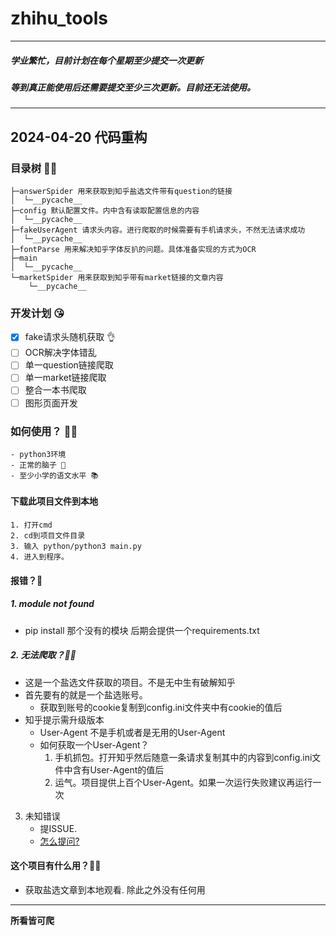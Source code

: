 ﻿# zhihu_tools
---
##### 学业繁忙，目前计划在每个星期至少提交一次更新
##### 等到真正能使用后还需要提交至少三次更新。目前还无法使用。
---
## 2024-04-20 代码重构

### 目录树 🤷‍♂️

```
├─answerSpider 用来获取到知乎盐选文件带有question的链接
│  └─__pycache__
├─config 默认配置文件。内中含有读取配置信息的内容
│  └─__pycache__
├─fakeUserAgent 请求头内容。进行爬取的时候需要有手机请求头，不然无法请求成功
│  └─__pycache__
├─fontParse 用来解决知乎字体反扒的问题。具体准备实现的方式为OCR
├─main
│  └─__pycache__
└─marketSpider 用来获取到知乎带有market链接的文章内容
    └─__pycache__

```

### 开发计划 😘

- [X] fake请求头随机获取 👌
- [ ] OCR解决字体错乱
- [ ] 单一question链接爬取
- [ ] 单一market链接爬取
- [ ] 整合一本书爬取
- [ ] 图形页面开发

### 如何使用？ 😶‍🌫️

    - python3环境
    - 正常的脑子 🧠
    - 至少小学的语文水平 📚

#### 下载此项目文件到本地

    1. 打开cmd
    2. cd到项目文件目录
    3. 输入 python/python3 main.py
    4. 进入到程序。

#### 报错？🤡

##### 1. module not found

- pip install 那个没有的模块
  后期会提供一个requirements.txt

##### 2. 无法爬取？🤡🤡

- 这是一个盐选文件获取的项目。不是无中生有破解知乎
- 首先要有的就是一个盐选账号。
  - 获取到账号的cookie复制到config.ini文件夹中有cookie的值后
- 知乎提示需升级版本
  - User-Agent 不是手机或者是无用的User-Agent
  - 如何获取一个User-Agent？
    1. 手机抓包。打开知乎然后随意一条请求复制其中的内容到config.ini文件中含有User-Agent的值后
    2. 运气。项目提供上百个User-Agent。如果一次运行失败建议再运行一次

3. 未知错误
   - 提ISSUE.
   - [怎么提问?](https://github.com/ryanhanwu/How-To-Ask-Questions-The-Smart-Way)

#### 这个项目有什么用？🤷‍♂️

- 获取盐选文章到本地观看. 除此之外没有任何用

---

**所看皆可爬**
